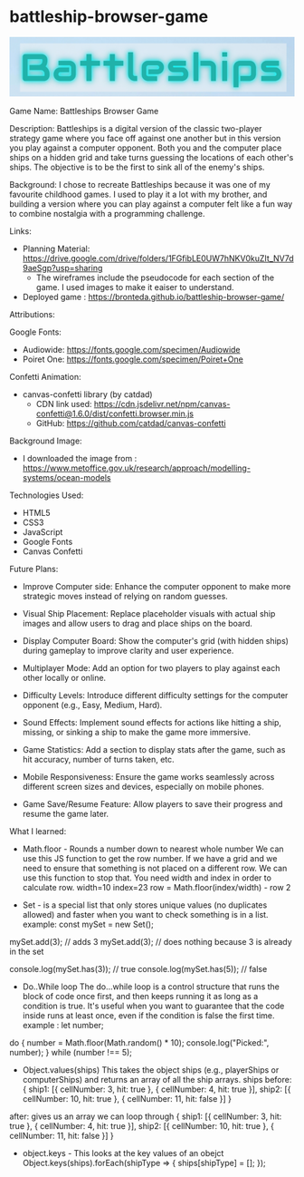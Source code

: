 # battleship-browser-game
![alt text](Images/Logo.png)

Game Name: Battleships Browser Game

Description:
Battleships is a digital version of the classic two-player strategy game where you face off against one another but in this version you play against a computer opponent. Both you and the computer place ships on a hidden grid and take turns guessing the locations of each other's ships. The objective is to be the first to sink all of the enemy's ships.

Background:
I chose to recreate Battleships because it was one of my favourite childhood games. I used to play it a lot with my brother, and building a version where you can play against a computer felt like a fun way to combine nostalgia with a programming challenge.

Links:
- Planning Material: https://drive.google.com/drive/folders/1FGfibLE0UW7hNKV0kuZIt_NV7d9aeSgp?usp=sharing
  - The wireframes include the pseudocode for each section of the game. I used images to make it eaiser to understand. 
- Deployed game : https://bronteda.github.io/battleship-browser-game/

Attributions:

Google Fonts:
- Audiowide: https://fonts.google.com/specimen/Audiowide
- Poiret One: https://fonts.google.com/specimen/Poiret+One

Confetti Animation:
- canvas-confetti library (by catdad)
  - CDN link used: https://cdn.jsdelivr.net/npm/canvas-confetti@1.6.0/dist/confetti.browser.min.js
  - GitHub: https://github.com/catdad/canvas-confetti

Background Image:
- I downloaded the image from : https://www.metoffice.gov.uk/research/approach/modelling-systems/ocean-models

Technologies Used:
- HTML5
- CSS3
- JavaScript 
- Google Fonts
- Canvas Confetti

Future Plans:
- Improve Computer side: Enhance the computer opponent to make more strategic moves instead of relying on random guesses.

- Visual Ship Placement: Replace placeholder visuals with actual ship images and allow users to drag and place ships on the board.

- Display Computer Board: Show the computer's grid (with hidden ships) during gameplay to improve clarity and user experience.

- Multiplayer Mode: Add an option for two players to play against each other locally or online.

- Difficulty Levels: Introduce different difficulty settings for the computer opponent (e.g., Easy, Medium, Hard).

- Sound Effects: Implement sound effects for actions like hitting a ship, missing, or sinking a ship to make the game more immersive.

- Game Statistics: Add a section to display stats after the game, such as hit accuracy, number of turns taken, etc.

- Mobile Responsiveness: Ensure the game works seamlessly across different screen sizes and devices, especially on mobile phones.

- Game Save/Resume Feature: Allow players to save their progress and resume the game later.


What I learned:
- Math.floor - Rounds a number down to nearest whole number
We can use this JS function to get the row number. If we have a grid and we need to ensure that something is not placed on a different row. We can use this function to stop that. 
You need width and index in order to calculate row.
width=10
index=23
row = Math.floor(index/width) - row 2

- Set - is a special list that only stores unique values (no duplicates allowed) and faster when you want to check something is in a list. 
example:
const mySet = new Set();

mySet.add(3); // adds 3
mySet.add(3); // does nothing because 3 is already in the set

console.log(mySet.has(3)); // true
console.log(mySet.has(5)); // false

- Do..While loop 
The do...while loop is a control structure that runs the block of code once first, and then keeps running it as long as a condition is true. It's useful when you want to guarantee that the code inside runs at least once, even if the condition is false the first time.
example :
let number;

do {
  number = Math.floor(Math.random() * 10);
  console.log("Picked:", number);
} while (number !== 5);

- Object.values(ships)
This takes the object ships (e.g., playerShips or computerShips) and returns an array of all the ship arrays.
ships 
before:
{
  ship1: [{ cellNumber: 3, hit: true }, { cellNumber: 4, hit: true }],
  ship2: [{ cellNumber: 10, hit: true }, { cellNumber: 11, hit: false }]
}

after: gives us an array we can loop through 
{
  ship1: [{ cellNumber: 3, hit: true }, { cellNumber: 4, hit: true }],
  ship2: [{ cellNumber: 10, hit: true }, { cellNumber: 11, hit: false }]
}

- object.keys - This looks at the key values of an obejct 
Object.keys(ships).forEach(shipType => {
        ships[shipType] = [];
    });
